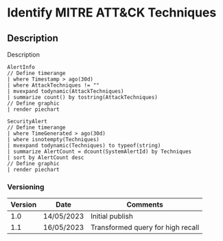 # Identify MITRE ATT&CK Techniques

## Description

Description

```
AlertInfo
// Define timerange
| where Timestamp > ago(30d)
| where AttackTechniques != ""
| mvexpand todynamic(AttackTechniques)
| summarize count() by tostring(AttackTechniques)
// Define graphic
| render piechart 
```

```
SecurityAlert
// Define timerange
| where TimeGenerated > ago(30d)
| where isnotempty(Techniques)
| mvexpand todynamic(Techniques) to typeof(string)
| summarize AlertCount = dcount(SystemAlertId) by Techniques
| sort by AlertCount desc
// Define graphic
| render piechart 
```

### Versioning
| Version       | Date          | Comments                          |
| ------------- |---------------| ----------------------------------|
| 1.0           | 14/05/2023    | Initial publish                   |
| 1.1           | 16/05/2023    | Transformed query for high recall |
